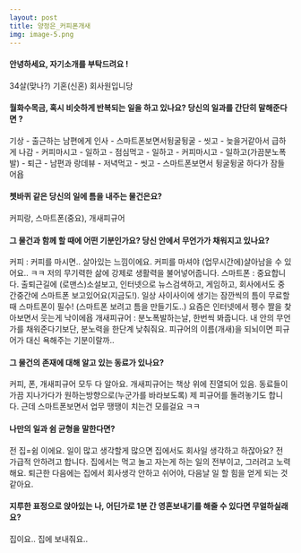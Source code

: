 ```yaml
---
layout: post
title: 양정은_커피폰개새
img: image-5.png
---
```



#### 안녕하세요, 자기소개를 부탁드려요 !

34살(맞나?) 기혼(신혼) 회사원입니당

#### 월화수목금, 혹시 비슷하게 반복되는 일을 하고 있나요? 당신의 일과를 간단히 말해준다면 ?

기상 - 출근하는 남편에게 인사 - 스마트폰보면서뒹굴뒹굴 - 씻고 - 늦을거같아서 급하게 나감 - 커피마시고 - 일하고 - 점심먹고 - 일하고 - 커피마시고 - 일하고(가끔분노폭발) - 퇴근 - 남편과 랑데뷰 - 저녁먹고 - 씻고 - 스마트폰보면서 뒹굴뒹굴 하다가 잠들어욥

#### 쳇바퀴 같은 당신의 일에 틈을 내주는 물건은요?

커피랑, 스마트폰(중요), 개새피규어

#### 그 물건과 함께 할 때에 어떤 기분인가요? 당신 안에서 무언가가 채워지고 있나요?

커피 : 커피를 마시면.. 살아있는 느낌이에요. 커피를 마셔야 (업무시간에)살아남을 수 있어요.. ㅋㅋ 저의 무기력한 삶에 강제로 생활력을 불어넣어줍니다.
스마트폰 : 중요합니다. 출퇴근길에 (로맨스)소설보고, 인터넷으로 뉴스검색하고, 게임하고, 회사에서도 중간중간에 스마트폰 보고있어요(지금도!). 일상 사이사이에 생기는 잠깐씩의 틈이 무료할 때 스마트폰이 필수! (스마트폰 보려고 틈을 만들기도..) 요즘은 인터넷에서 펭수 짤을 찾아보면서 웃는게 낙이에욥
개새피규어 : 분노폭발하는날, 한번씩 봐줍니다. 내 안의 무언가를 채워준다기보단, 분노력을 한단계 낮춰줘요. 피규어의 이름(개새)을 되뇌이면 피규어가 대신 욕해주는 기분이랄까..

#### 그 물건의 존재에 대해 알고 있는 동료가 있나요?

커피, 폰, 개새피규어 모두 다 알아요. 개새피규어는 책상 위에 진열되어 있음. 동료들이 가끔 지나가다가 원하는방향으로(누군가를 바라보도록) 제 피규어를 돌려놓기도 합니다. 근데 스마트폰보면서 업무 땡땡이 치는건 모를걸요 ㅋㅋ


#### 나만의 일과 쉼 균형을 말한다면?

전 집=쉼 이에요. 일이 많고 생각할게 많으면 집에서도 회사일 생각하고 하잖아요? 전 가급적 안하려고 합니다. 집에서는 먹고 놀고 자는게 하는 일의 전부이고, 그러려고 노력해요. 퇴근한 다음에는 집에서 회사생각 안하고 쉬어야, 다음날 일 할 힘을 얻게 되는 것 같아요.  


#### 지루한 표정으로 앉아있는 나, 어딘가로 1분 간 영혼보내기를 해줄 수 있다면 무얼하실래요?

집이요.. 집에 보내줘요..
